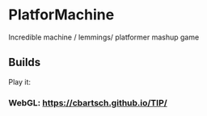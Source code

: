 # PlatforMachine
Incredible machine / lemmings/ platformer mashup game

## Builds

Play it:

### WebGL: https://cbartsch.github.io/TIP/
